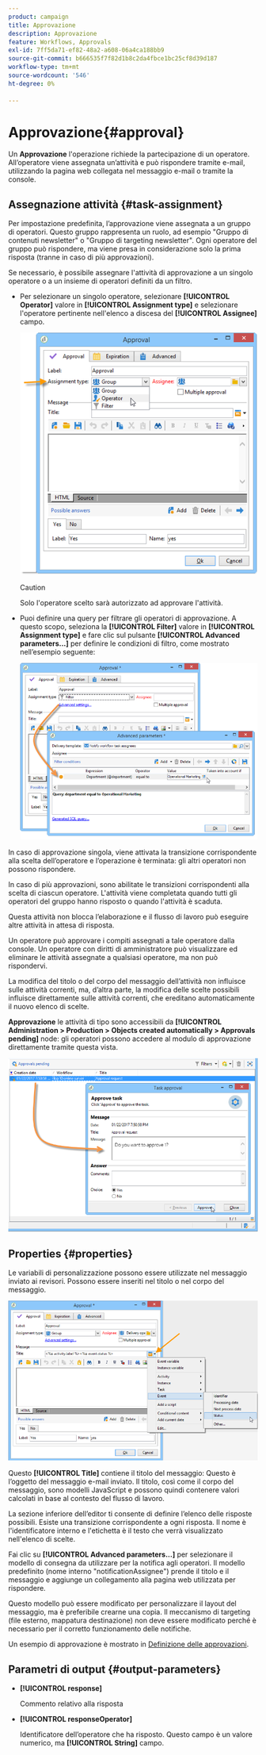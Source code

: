 ```yaml
---
product: campaign
title: Approvazione
description: Approvazione
feature: Workflows, Approvals
exl-id: 7ff5da71-ef82-48a2-a608-06a4ca188bb9
source-git-commit: b666535f7f82d1b8c2da4fbce1bc25cf8d39d187
workflow-type: tm+mt
source-wordcount: '546'
ht-degree: 0%

---
```


# Approvazione{#approval}



Un **Approvazione** l&#39;operazione richiede la partecipazione di un operatore. All’operatore viene assegnata un’attività e può rispondere tramite e-mail, utilizzando la pagina web collegata nel messaggio e-mail o tramite la console.

## Assegnazione attività {#task-assignment}

Per impostazione predefinita, l’approvazione viene assegnata a un gruppo di operatori. Questo gruppo rappresenta un ruolo, ad esempio &quot;Gruppo di contenuti newsletter&quot; o &quot;Gruppo di targeting newsletter&quot;. Ogni operatore del gruppo può rispondere, ma viene presa in considerazione solo la prima risposta (tranne in caso di più approvazioni).

Se necessario, è possibile assegnare l&#39;attività di approvazione a un singolo operatore o a un insieme di operatori definiti da un filtro.

* Per selezionare un singolo operatore, selezionare **[!UICONTROL Operator]** valore in **[!UICONTROL Assignment type]** e selezionare l&#39;operatore pertinente nell&#39;elenco a discesa del **[!UICONTROL Assignee]** campo.

  ![](assets/s_advuser_validation_box_assign.png)

  >[!CAUTION]
  >
  >Solo l&#39;operatore scelto sarà autorizzato ad approvare l&#39;attività.

* Puoi definire una query per filtrare gli operatori di approvazione. A questo scopo, seleziona la **[!UICONTROL Filter]** valore in **[!UICONTROL Assignment type]** e fare clic sul pulsante **[!UICONTROL Advanced parameters...]** per definire le condizioni di filtro, come mostrato nell’esempio seguente:

  ![](assets/s_advuser_validation_box_filter.png)

In caso di approvazione singola, viene attivata la transizione corrispondente alla scelta dell’operatore e l’operazione è terminata: gli altri operatori non possono rispondere.

In caso di più approvazioni, sono abilitate le transizioni corrispondenti alla scelta di ciascun operatore. L&#39;attività viene completata quando tutti gli operatori del gruppo hanno risposto o quando l&#39;attività è scaduta.

Questa attività non blocca l’elaborazione e il flusso di lavoro può eseguire altre attività in attesa di risposta.

Un operatore può approvare i compiti assegnati a tale operatore dalla console. Un operatore con diritti di amministratore può visualizzare ed eliminare le attività assegnate a qualsiasi operatore, ma non può rispondervi.

La modifica del titolo o del corpo del messaggio dell’attività non influisce sulle attività correnti, ma, d’altra parte, la modifica delle scelte possibili influisce direttamente sulle attività correnti, che ereditano automaticamente il nuovo elenco di scelte.

**Approvazione** le attività di tipo sono accessibili da **[!UICONTROL Administration > Production > Objects created automatically > Approvals pending]** node: gli operatori possono accedere al modulo di approvazione direttamente tramite questa vista.

![](assets/s_advuser_validation_from_console.png)

## Properties {#properties}

Le variabili di personalizzazione possono essere utilizzate nel messaggio inviato ai revisori. Possono essere inseriti nel titolo o nel corpo del messaggio.

![](assets/edit_validation.png)

Questo **[!UICONTROL Title]** contiene il titolo del messaggio: Questo è l’oggetto del messaggio e-mail inviato. Il titolo, così come il corpo del messaggio, sono modelli JavaScript e possono quindi contenere valori calcolati in base al contesto del flusso di lavoro.

La sezione inferiore dell’editor ti consente di definire l’elenco delle risposte possibili. Esiste una transizione corrispondente a ogni risposta. Il nome è l&#39;identificatore interno e l&#39;etichetta è il testo che verrà visualizzato nell&#39;elenco di scelte.

Fai clic su **[!UICONTROL Advanced parameters...]** per selezionare il modello di consegna da utilizzare per la notifica agli operatori. Il modello predefinito (nome interno &quot;notificationAssignee&quot;) prende il titolo e il messaggio e aggiunge un collegamento alla pagina web utilizzata per rispondere.

Questo modello può essere modificato per personalizzare il layout del messaggio, ma è preferibile crearne una copia. Il meccanismo di targeting (file esterno, mappatura destinazione) non deve essere modificato perché è necessario per il corretto funzionamento delle notifiche.

Un esempio di approvazione è mostrato in [Definizione delle approvazioni](defining-approvals.md).

## Parametri di output {#output-parameters}

* **[!UICONTROL response]**

  Commento relativo alla risposta

* **[!UICONTROL responseOperator]**

  Identificatore dell’operatore che ha risposto. Questo campo è un valore numerico, ma **[!UICONTROL String]** campo.
